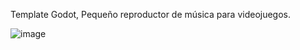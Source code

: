 Template Godot, Pequeño reproductor de música para videojuegos.


![image](https://github.com/Ignei88/playerSong/assets/70412288/736fc0e3-f776-4aa8-87a1-5b1c7da189b4)
